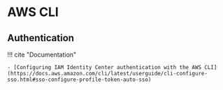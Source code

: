  # AWS CLI

 ## Authentication

!!! cite "Documentation"

    - [Configuring IAM Identity Center authentication with the AWS CLI](https://docs.aws.amazon.com/cli/latest/userguide/cli-configure-sso.html#sso-configure-profile-token-auto-sso)

